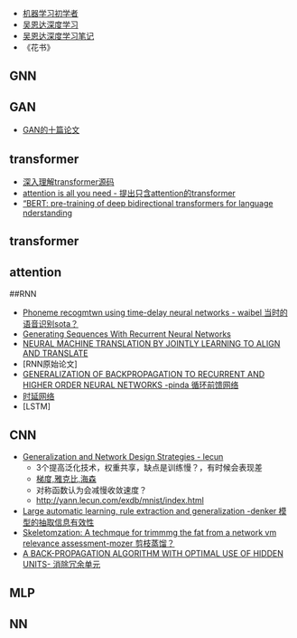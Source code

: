 - [机器学习初学者](http://www.ai-start.com/)
- [吴恩达深度学习](https://mooc.study.163.com/university/deeplearning_ai#/c)
- [吴恩达深度学习笔记](http://www.ai-start.com/dl2017/)
- 《花书》
## GNN
## GAN
- [GAN的十篇论文](https://www.zhihu.com/search?type=content&q=discrimination%20nets%20)
## transformer
- [深入理解transformer源码](https://blog.csdn.net/zhaojc1995/article/details/109276945)
- [attention is all you need - 提出只含attention的transformer](https://proceedings.neurips.cc/paper/2017/file/3f5ee243547dee91fbd053c1c4a845aa-Paper.pdf)
- [“BERT: pre-training of deep bidirectional transformers for language nderstanding](https://arxiv.org/pdf/1810.04805.pdf&usg=ALkJrhhzxlCL6yTht2BRmH9atgvKFxHsxQ)
## transformer
## attention
##RNN
- [Phoneme recogmtwn using time-delay neural networks - waibel 当时的语音识别sota？](https://ieeexplore.ieee.org/stamp/stamp.jsp?tp=&arnumber=21701)
- [Generating Sequences With Recurrent Neural Networks](https://arxiv.org/abs/1308.0850)
- [NEURAL MACHINE TRANSLATION BY JOINTLY LEARNING TO ALIGN AND TRANSLATE](https://arxiv.org/pdf/1409.0473.pdf)
- [RNN原始论文]
- [GENERALIZATION OF BACKPROPAGATION TO RECURRENT AND HIGHER ORDER NEURAL NETWORKS -pinda 循环前馈网络](https://proceedings.neurips.cc/paper/1987/file/735b90b4568125ed6c3f678819b6e058-Paper.pdf)
- [时延网络](https://sci-hub.mksa.top/10.1016/0893-6080(90)90044-l)
- [LSTM]
## CNN
- [Generalization and Network Design Strategies - lecun](http://citeseerx.ist.psu.edu/viewdoc/download;jsessionid=FFC68D55B6C24229FF3D33D0891ED180?doi=10.1.1.476.479&rep=rep1&type=pdf) 
  - 3个提高泛化技术，权重共享，缺点是训练慢？，有时候会表现差
  - [梯度,雅克比,海森](https://blog.csdn.net/a493823882/article/details/81324037) 
  - 对称函数认为会减慢收敛速度？
  - http://yann.lecun.com/exdb/mnist/index.html
- [Large automatic learning, rule extraction and generalization -denker 模型的抽取信息有效性](https://www.researchgate.net/profile/Sara-Solla/publication/246649513_Large_Automatic_Learning_Rule_Extraction_and_Generalisation/links/54295b1f0cf26120b7b6059e/Large-Automatic-Learning-Rule-Extraction-and-Generalisation.pdf)
- [Skeletomzation: A techmque for trimmmg the fat from a network vm relevance assessment-mozer 剪枝蒸馏？](https://papers.nips.cc/paper/1988/file/07e1cd7dca89a1678042477183b7ac3f-Paper.pdf)
- [A BACK-PROPAGATION ALGORITHM WITH OPTIMAL USE OF HIDDEN UNITS- 消除冗余单元](https://proceedings.neurips.cc/paper/1988/file/9fc3d7152ba9336a670e36d0ed79bc43-Paper.pdf)
## MLP
## NN
